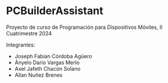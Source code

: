 # PCBuilderAssistant

Proyecto de curso de Programación para Dispositivos Móviles, II Cuatrimestre 2024

Integrantes:

- Joseph Fabian Córdoba Agüero
- Ányelo Darío Vargas Merlo
- Axel Jafeth Chacón Solano
- Allan Nuñez Brenes
